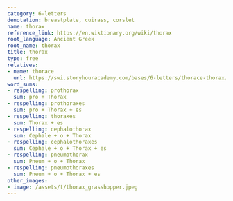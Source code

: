 ```yaml
---
category: 6-letters
denotation: breastplate, cuirass, corslet
name: thorax
reference_link: https://en.wiktionary.org/wiki/thorax
root_language: Ancient Greek
root_name: thorax
title: thorax
type: free
relatives:
- name: thorace
  url: https://swi.storyhouracademy.com/bases/6-letters/thorace-thorax/
word_sums:
- respelling: prothorax
  sum: pro + Thorax
- respelling: prothoraxes
  sum: pro + Thorax + es
- respelling: thoraxes
  sum: Thorax + es
- respelling: cephalothorax
  sum: Cephale + o + Thorax
- respelling: cephalothoraxes
  sum: Cephale + o + Thorax + es
- respelling: pneumothorax
  sum: Pneum + o + Thorax
- respelling: pneumothoraxes
  sum: Pneum + o + Thorax + es
other_images:
- image: /assets/t/thorax_grasshopper.jpeg
---
```

